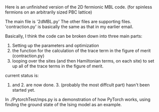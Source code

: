 Here is an unfinished version of the 2D fermionic MBL code.
(for spinless fermions on an arbitrarily sized PBC lattice)

The main file is '2dMBL.py'   The other files are supporting files.  'contraction.py' is basically the same as that in my earlier email.

Basically, I think the code can be broken down into three main parts:

1. Setting up the parameters and optimization
2. the function for the calculation of the trace term in the figure of merit (contraction.py)
3. looping over the sites (and then Hamiltonian terms, on each site) to set up all of the trace terms in the figure of merit.

current status is:
1. and 2. are now done.  3. (probably the most diffcult part) hasn't been started yet.


In ./PytorchTest/mps.py is a demonstration of how PyTorch works, using finding the ground state of the Ising model as an example.
